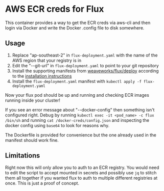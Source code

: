 # AWS ECR creds for Flux

This container provides a way to get the ECR creds via aws-cli and then login via Docker and write the Docker .config file to disk somewhere.

## Usage

1. Replace "ap-southeast-2" in `flux-deployment.yaml` with the name of the AWS region that your registry is in
1. Edit the "--git-url" in `flux-deployment.yaml` to point to your git repository
1. Install the supporting manifests from [weaveworks/flux/deploy](https://github.com/weaveworks/flux/tree/master/deploy) according to the [installation instructions](https://github.com/weaveworks/flux/blob/a83ef890fc77f1fac9a3b0a59c811ef4c6a6a113/site/standalone/installing.md)
1. Install the `flux-deployment.yaml` manifest with `kubectl apply -f flux-deployment.yaml`

Now your flux pod should be up and running and checking ECR images running inside your cluster!

If you see an error message about "--docker-config" then something isn't configured right. Debug by running `kubectl exec -it <pod_name> -c flux /bin/sh` and running `cat /docker-creds/config.json` and inspecting the docker config using `base64` to look for reasons why.

The Dockerfile is provided for convenience but the one already used in the manifest should work fine.

## Limitations

Right now this will only allow you to auth to an ECR registry. You would need to edit the script to accept mounted in secrets and possibly use `jq` to stitch them all together if you wanted flux to auth to multiple different registries at once. This is just a proof of concept.
